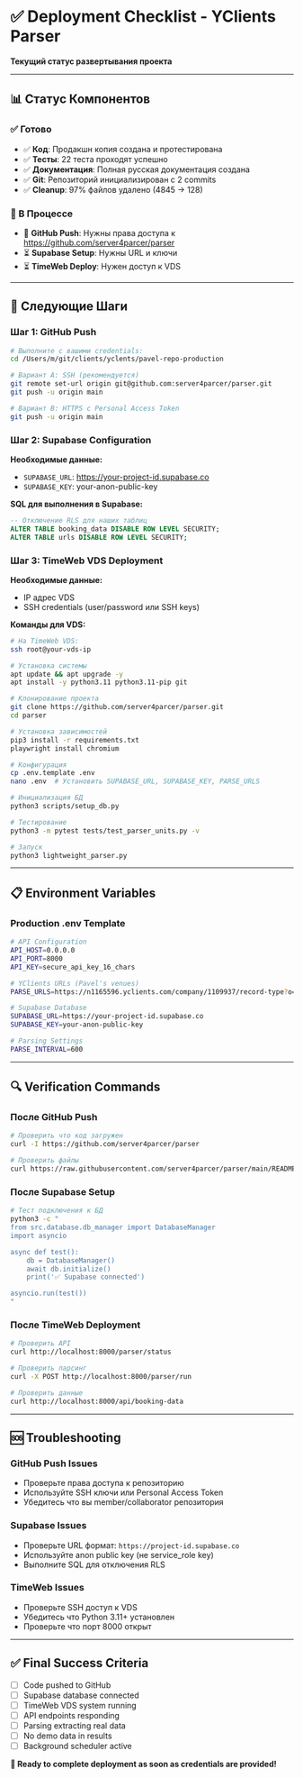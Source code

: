 # ✅ Deployment Checklist - YClients Parser

**Текущий статус развертывания проекта**

---

## 📊 **Статус Компонентов**

### **✅ Готово**
- ✅ **Код**: Продакшн копия создана и протестирована
- ✅ **Тесты**: 22 теста проходят успешно
- ✅ **Документация**: Полная русская документация создана
- ✅ **Git**: Репозиторий инициализирован с 2 commits
- ✅ **Cleanup**: 97% файлов удалено (4845 → 128)

### **🔄 В Процессе**
- 🔄 **GitHub Push**: Нужны права доступа к https://github.com/server4parcer/parser
- ⏳ **Supabase Setup**: Нужны URL и ключи
- ⏳ **TimeWeb Deploy**: Нужен доступ к VDS

---

## 🎯 **Следующие Шаги**

### **Шаг 1: GitHub Push**
```bash
# Выполните с вашими credentials:
cd /Users/m/git/clients/yclents/pavel-repo-production

# Вариант A: SSH (рекомендуется)
git remote set-url origin git@github.com:server4parcer/parser.git
git push -u origin main

# Вариант B: HTTPS с Personal Access Token
git push -u origin main
```

### **Шаг 2: Supabase Configuration**
**Необходимые данные:**
- `SUPABASE_URL`: https://your-project-id.supabase.co
- `SUPABASE_KEY`: your-anon-public-key

**SQL для выполнения в Supabase:**
```sql
-- Отключение RLS для наших таблиц
ALTER TABLE booking_data DISABLE ROW LEVEL SECURITY;
ALTER TABLE urls DISABLE ROW LEVEL SECURITY;
```

### **Шаг 3: TimeWeb VDS Deployment**
**Необходимые данные:**
- IP адрес VDS
- SSH credentials (user/password или SSH keys)

**Команды для VDS:**
```bash
# На TimeWeb VDS:
ssh root@your-vds-ip

# Установка системы
apt update && apt upgrade -y
apt install -y python3.11 python3.11-pip git

# Клонирование проекта
git clone https://github.com/server4parcer/parser.git
cd parser

# Установка зависимостей
pip3 install -r requirements.txt
playwright install chromium

# Конфигурация
cp .env.template .env
nano .env  # Установить SUPABASE_URL, SUPABASE_KEY, PARSE_URLS

# Инициализация БД
python3 scripts/setup_db.py

# Тестирование
python3 -m pytest tests/test_parser_units.py -v

# Запуск
python3 lightweight_parser.py
```

---

## 📋 **Environment Variables**

### **Production .env Template**
```bash
# API Configuration
API_HOST=0.0.0.0
API_PORT=8000
API_KEY=secure_api_key_16_chars

# YClients URLs (Pavel's venues)
PARSE_URLS=https://n1165596.yclients.com/company/1109937/record-type?o=,https://n1308467.yclients.com/company/1192304/record-type?o=,https://b861100.yclients.com/company/804153/personal/select-time?o=m-1,https://b1009933.yclients.com/company/936902/personal/select-time?o=,https://b918666.yclients.com/company/855029/personal/menu?o=m-1

# Supabase Database
SUPABASE_URL=https://your-project-id.supabase.co
SUPABASE_KEY=your-anon-public-key

# Parsing Settings
PARSE_INTERVAL=600
```

---

## 🔍 **Verification Commands**

### **После GitHub Push**
```bash
# Проверить что код загружен
curl -I https://github.com/server4parcer/parser

# Проверить файлы
curl https://raw.githubusercontent.com/server4parcer/parser/main/README.md
```

### **После Supabase Setup**
```bash
# Тест подключения к БД
python3 -c "
from src.database.db_manager import DatabaseManager
import asyncio

async def test():
    db = DatabaseManager()
    await db.initialize()
    print('✅ Supabase connected')

asyncio.run(test())
"
```

### **После TimeWeb Deployment**
```bash
# Проверить API
curl http://localhost:8000/parser/status

# Проверить парсинг
curl -X POST http://localhost:8000/parser/run

# Проверить данные
curl http://localhost:8000/api/booking-data
```

---

## 🆘 **Troubleshooting**

### **GitHub Push Issues**
- Проверьте права доступа к репозиторию
- Используйте SSH ключи или Personal Access Token
- Убедитесь что вы member/collaborator репозитория

### **Supabase Issues**
- Проверьте URL формат: `https://project-id.supabase.co`
- Используйте anon public key (не service_role key)
- Выполните SQL для отключения RLS

### **TimeWeb Issues**
- Проверьте SSH доступ к VDS
- Убедитесь что Python 3.11+ установлен
- Проверьте что порт 8000 открыт

---

## ✅ **Final Success Criteria**

- [ ] Code pushed to GitHub
- [ ] Supabase database connected  
- [ ] TimeWeb VDS system running
- [ ] API endpoints responding
- [ ] Parsing extracting real data
- [ ] No demo data in results
- [ ] Background scheduler active

**🎯 Ready to complete deployment as soon as credentials are provided!**